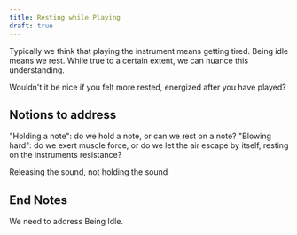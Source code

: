 ```yaml
---
title: Resting while Playing
draft: true
---
```


Typically we think that playing the instrument means getting tired. Being idle means we rest. While true to a certain extent, we can nuance this understanding.

Wouldn't it be nice if you felt more rested, energized after you have played?

## Notions to address

"Holding a note": do we hold a note, or can we rest on a note?
"Blowing hard": do we exert muscle force, or do we let the air escape by itself, resting on the instruments resistance?




Releasing the sound, not holding the sound

## End Notes

We need to address Being Idle.
